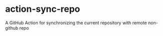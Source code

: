 # action-sync-repo
A GitHub Action for synchronizing the current repository with remote non-github repo
